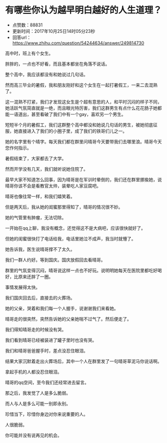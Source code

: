 # 有哪些你认为越早明白越好的人生道理？
- 点赞数：88831
- 更新时间：2017年10月25日14时05分23秒
- 回答url：https://www.zhihu.com/question/54244634/answer/249814730
<body>
 <p data-pid="1sBEFDqX">高中时，班上有个女生。</p>
 <p data-pid="fylTyY96">胖胖的，一点也不好看，而且基本都坐在角落不说话。</p>
 <p data-pid="PqeRjfiY">整个高中，我应该都没有和她说过几句话。</p>
 <p data-pid="eyh4pmml">然而高三毕业的暑假，我和朋友刚好和这个女生在一起打暑假工，一来二去混熟了。</p>
 <p data-pid="Eb711yk3">这一混熟不打紧，我们才发现这女生是个超有意思的人，和平时沉闷的样子不同，她活跃气氛简直就是一绝，而且眼光特厉害，我们这群男生有点什么花花肠子她都能一语道出，甚至看破了我们中有一个gay，喜欢另一个男生。</p>
 <p data-pid="pcoQjCaq">短短半个月的暑假工，我们这群整个高中都没和她说几句话的男生，被她彻底征服，她直接进入了我们的小圈子里，成了我们的铁哥们儿之一。</p>
 <p data-pid="5gTgiQyD">她的名字里有个晴字。每天我们都在群里问晴哥今天要带我们去哪里浪。晴哥今天您作何指示。</p>
 <p data-pid="3SFxL-bt">暑假结束了，大家都去了大学。</p>
 <p data-pid="_QRQFqlU">然而开学没有几天，我们就听说她住院了。</p>
 <p data-pid="vrlR-Ujd">最早大家不知道怎么回事，因为晴哥是在军训时晕倒的，我们还在群里挪揄她，说晴哥你该不会是看教官太帅，装晕吃人家豆腐吧。</p>
 <p data-pid="X5kjZ-qk">晴哥也像往常一样，和我们嬉笑着。</p>
 <p data-pid="DQW9UrM6">但是两天后，我从她的闺蜜那里得知了，晴哥的情况很不妙。</p>
 <p data-pid="J1RAQrYF">她的气管里有肿瘤，无法切除。</p>
 <p data-pid="O11BHsgx">一开始在qq上聊，我没有概念，还觉得这不是大病吧，应该很快就好了。</p>
 <p data-pid="R8B43gTh">但她的闺蜜很快打了电话给我，电话里她泣不成声，我当时就懵了。</p>
 <p data-pid="nojV6EUh">她告诉我，医生说晴哥撑不了太久。</p>
 <p data-pid="QONy0H7l">我们一群人约好。等到国庆。国庆放假回去看晴哥。</p>
 <p data-pid="mcGN4UGf">群里的气氛变得沉闷，晴哥说这样一点也不好玩。说明明她每天在医院里都吃好喝好，比原来还胖了一圈。</p>
 <p data-pid="IgMh1DV0">事情发展得太快。</p>
 <p data-pid="jYpBlCIX">我们国庆回去后，直接去的火葬场。</p>
 <p data-pid="F5gfCOHq">她的父亲，哭着和我们每一个人握手，说谢谢我们来看她。</p>
 <p data-pid="5o0GnxlV">晴哥走的很突然，突然告诉她的父亲她喘不过气了。然后便走了。</p>
 <p data-pid="njaLfwZz">我们得知晴哥走的时候没有哭。</p>
 <p data-pid="PQjbLZ3x">我们看到晴哥已经被装进了罐子里时也没有哭。</p>
 <p data-pid="rLUOda65">我们和晴哥爸爸握手时，差点没忍住眼泪。</p>
 <p data-pid="1QSOlzbO">结果大家沉默着走出火葬场后，其中一个人在群里发了一句晴哥草泥马你说话啊。</p>
 <p data-pid="IZamYuqV">拿起手机的人都没忍住眼泪。</p>
 <p data-pid="E_tAf-T1">晴哥的qq空间，至今我们还经常进去留言。</p>
 <p data-pid="o7CisaUz">那之后，我发觉了人是多么脆弱。</p>
 <p data-pid="dAonzX86">而人与人是多么可能一别即永别。</p>
 <p data-pid="SgONFOaD">珍惜当下，珍惜你身边对你来说重要的人。</p>
 <p data-pid="D0Xe_kyK">人很脆弱。</p>
 <p data-pid="yzdbciwB">你可能并没有说再见的机会。</p>
</body>